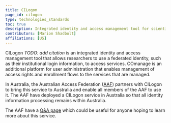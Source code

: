 ```yaml
---
title: CILogon
page_id: cilogon
type: technologies_standards
toc: true
description: Integrated identity and access management tool for scientific researchers
contributors: [Marion Shadbolt]
affiliations: [US]
---
```


CILogon *TODO: add citation* is an integrated identity and access management tool that allows researchers to use a federated identity, such as their institutional login information, to access services. COmanage is an additional platform for user administration that enables management of access rights and enrollment flows to the services that are managed.

In Australia, the Australian Access Federation ([AAF](https://aaf.edu.au/)) partners with CILogon to bring this service to Australia and enable all members of the AAF to use it. The AAF have deployed a CILogon service in Australia so that all identity information processing remains within Australia.

The AAF have a [Q&A page](https://support.aaf.edu.au/support/solutions/articles/19000136535-aaf-cilogon-capability-q-a) which could be useful for anyone hoping to learn more about this service.
